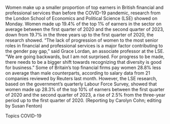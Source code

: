 Women make up a smaller proportion of top earners in British financial and professional services than before the COVID-19 pandemic, research from the London School of Economics and Political Science (LSE) showed on Monday.
Women made up 19.4% of the top 1% of earners in the sector on average between the first quarter of 2020 and the second quarter of 2023, down from 19.7% in the three years up to the first quarter of 2020, the research showed.
“The lack of progression of women to the most senior roles in financial and professional services is a major factor contributing to the gender pay gap,” said Grace Lordan, an associate professor at the LSE.
“We are going backwards, but I am not surprised. For progress to be made, there needs to be a bigger shift towards recognizing that diversity is good for business.”
Some of Britain’s top financial firms pay women 28.8% less on average than male counterparts, according to salary data from 21 companies reviewed by Reuters last month.
However, the LSE research, based on the government’s quarterly Labour Force Survey, showed that women made up 28.3% of the top 10% of earners between the first quarter of 2020 and the second quarter of 2023, a rise of 2.5% from the three-year period up to the first quarter of 2020.
(Reporting by Carolyn Cohn; editing by Susan Fenton)

Topics
COVID-19
